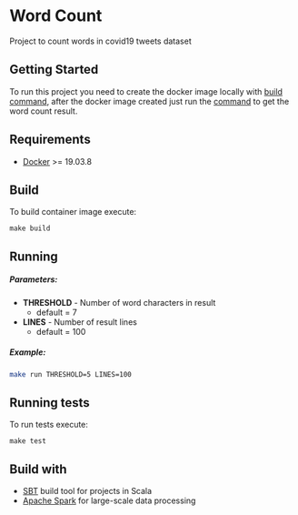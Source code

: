 # Word Count

Project to count words in covid19 tweets dataset

## Getting Started

To run this project you need to create the docker image locally with [build command](#build), after the docker image created just run the [command](#running) to get the word count result.

## Requirements

- [Docker](https://docs.docker.com/engine/install/ubuntu/) >= 19.03.8

## Build

To build container image execute:
```
make build
```

## Running

##### Parameters: 

- **THRESHOLD** - Number of word characters in result
    - default = 7
- **LINES** - Number of result lines
    - default = 100

##### Example:
````bash
make run THRESHOLD=5 LINES=100
````

## Running tests
To run tests execute: 

```
make test
```

## Build with

- [SBT](https://www.scala-sbt.org/) build tool for projects in Scala
- [Apache Spark](https://spark.apache.org/) for large-scale data processing





